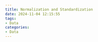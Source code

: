 ```yaml
---
title: Normalization and Standardization
date: 2024-11-04 12:15:55
tags:
- Data
categories:
- Data
---
```


